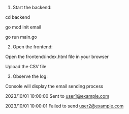 1. Start the backend:

cd backend

go mod init email

go run main.go

2. Open the frontend:

Open the frontend/index.html file in your browser

Upload the CSV file

3. Observe the log:

Console will display the email sending process

2023/10/01 10:00:00 Sent to user1@example.com

2023/10/01 10:00:01 Failed to send user2@example.com

